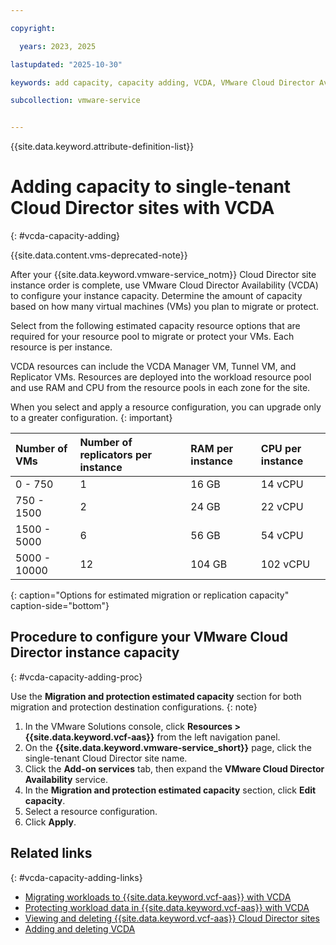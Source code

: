 ```yaml
---

copyright:

  years: 2023, 2025

lastupdated: "2025-10-30"

keywords: add capacity, capacity adding, VCDA, VMware Cloud Director Availability

subcollection: vmware-service


---
```


{{site.data.keyword.attribute-definition-list}}

# Adding capacity to single-tenant Cloud Director sites with VCDA
{: #vcda-capacity-adding}

{{site.data.content.vms-deprecated-note}}

After your {{site.data.keyword.vmware-service_notm}} Cloud Director site instance order is complete, use VMware Cloud Director Availability (VCDA) to configure your instance capacity. Determine the amount of capacity based on how many virtual machines (VMs) you plan to migrate or protect.

Select from the following estimated capacity resource options that are required for your resource pool to migrate or protect your VMs. Each resource is per instance.

VCDA resources can include the VCDA Manager VM, Tunnel VM, and Replicator VMs. Resources are deployed into the workload resource pool and use RAM and CPU from the resource pools in each zone for the site.

When you select and apply a resource configuration, you can upgrade only to a greater configuration.
{: important}

| Number of VMs | Number of replicators per instance | RAM per instance | CPU per instance |
|:--------- |:------- |:--------- |:------- |
| 0 - 750 | 1 | 16 GB | 14 vCPU |
| 750 - 1500 | 2 | 24 GB | 22 vCPU |
| 1500 - 5000 | 6 | 56 GB | 54 vCPU |
| 5000 - 10000 | 12 | 104 GB| 102 vCPU |
{: caption="Options for estimated migration or replication capacity" caption-side="bottom"}

## Procedure to configure your VMware Cloud Director instance capacity
{: #vcda-capacity-adding-proc}

Use the **Migration and protection estimated capacity** section for both migration and protection destination configurations.
{: note}

1. In the VMware Solutions console, click **Resources > {{site.data.keyword.vcf-aas}}** from the left navigation panel.
2. On the **{{site.data.keyword.vmware-service_short}}** page, click the single-tenant Cloud Director site name.
3. Click the **Add-on services** tab, then expand the **VMware Cloud Director Availability** service.
4. In the **Migration and protection estimated capacity** section, click **Edit capacity**.
5. Select a resource configuration.
6. Click **Apply**.

## Related links
{: #vcda-capacity-adding-links}

* [Migrating workloads to {{site.data.keyword.vcf-aas}} with VCDA](/docs/vmware-service?topic=vmware-service-tenant-vcda)
* [Protecting workload data in {{site.data.keyword.vcf-aas}} with VCDA](/docs/vmware-service?topic=vmware-service-tenant-vcda)
* [Viewing and deleting {{site.data.keyword.vcf-aas}} Cloud Director sites](/docs/vmware-service?topic=vmware-service-tenant-viewing-sites)
* [Adding and deleting VCDA](/docs/vmware-service?topic=vmware-service-vcda-adding-deleting)

